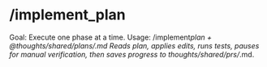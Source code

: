 # /implement_plan

Goal: Execute one phase at a time.
Usage:
/implement*plan + @thoughts/shared/plans/<file>.md
Reads plan, applies edits, runs tests, pauses for manual verification,
then saves progress to thoughts/shared/prs/<id>*<topic>.md.
